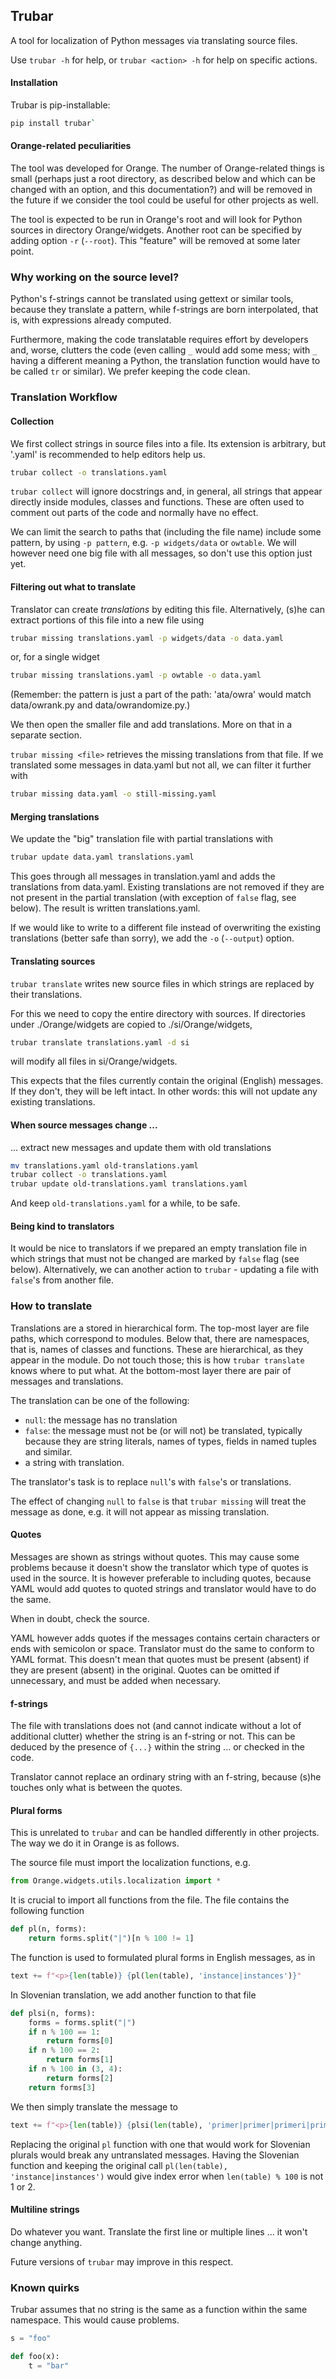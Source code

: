 ## Trubar

A tool for localization of Python messages via translating source files.

Use `trubar -h` for help, or `trubar <action> -h` for help on specific actions.

#### Installation

Trubar is pip-installable:

```sh
pip install trubar`
```

#### Orange-related peculiarities

The tool was developed for Orange. The number of Orange-related things is small (perhaps just a root directory, as described below and which can be changed with an option, and this documentation?) and will be removed in the future if we consider the tool could be useful for other projects as well.

The tool is expected to be run in Orange's root and will look for Python sources in directory Orange/widgets. Another root can be specified by adding option `-r` (`--root`). This "feature" will be removed at some later point.

### Why working on the source level?

Python's f-strings cannot be translated using gettext or similar tools, because they translate a pattern, while f-strings are born interpolated, that is, with expressions already computed.

Furthermore, making the code translatable requires effort by developers and, worse, clutters the code (even calling `_` would add some mess; with `_` having a different meaning a Python, the translation function would have to be called `tr` or similar). We prefer keeping the code clean.

### Translation Workflow

#### Collection

We first collect strings in source files into a file. Its extension is arbitrary, but '.yaml' is recommended to help editors help us.

```sh
trubar collect -o translations.yaml
```

`trubar collect` will ignore docstrings and, in general, all strings that appear directly inside modules, classes and functions. These are often used to comment out parts of the code and normally have no effect.

We can limit the search to paths that (including the file name) include some pattern, by using `-p pattern`, e.g. `-p widgets/data` or `owtable`. We will however need one big file with all messages, so don't use this option just yet.

#### Filtering out what to translate

Translator can create *translations* by editing this file. Alternatively, (s)he can extract portions of this file into a new file using

```sh
trubar missing translations.yaml -p widgets/data -o data.yaml
```

or, for a single widget

```sh
trubar missing translations.yaml -p owtable -o data.yaml
```

(Remember: the pattern is just a part of the path: 'ata/owra' would match data/owrank.py and data/owrandomize.py.)

We then open the smaller file and add translations. More on that in a separate section.

`trubar missing <file>` retrieves the missing translations from that file. If we translated some messages in data.yaml but not all, we can filter it further with

```sh
trubar missing data.yaml -o still-missing.yaml
```

#### Merging translations

We update the "big" translation file with partial translations with

```sh
trubar update data.yaml translations.yaml
```

This goes through all messages in translation.yaml and adds the translations from data.yaml. Existing translations are not removed if they are not present in the partial translation (with exception of `false` flag, see below). The result is written translations.yaml.

If we would like to write to a different file instead of overwriting the existing translations (better safe than sorry), we add the `-o` (`--output`) option.

#### Translating sources

`trubar translate` writes new source files in which strings are replaced by their translations.

For this we need to copy the entire directory with sources. If directories under ./Orange/widgets are copied to ./si/Orange/widgets,

```sh
trubar translate translations.yaml -d si
```

will modify all files in si/Orange/widgets.

This expects that the files currently contain the original (English) messages. If they don't, they will be left intact. In other words: this will not update any existing translations.

#### When source messages change ...

... extract new messages and update them with old translations

```sh
mv translations.yaml old-translations.yaml
trubar collect -o translations.yaml
trubar update old-translations.yaml translations.yaml
```

And keep `old-translations.yaml` for a while, to be safe.

#### Being kind to translators

It would be nice to translators if we prepared an empty translation file in which strings that must not be changed are marked by `false` flag (see below). Alternatively, we can another action to `trubar` - updating a file with `false`'s from another file.

### How to translate

Translations are a stored in hierarchical form. The top-most layer are file paths, which correspond to modules. Below that, there are namespaces, that is, names of classes and functions. These are hierarchical, as they appear in the module. Do not touch those; this is how `trubar translate` knows where to put what. At the bottom-most layer there are pair of messages and translations.

The translation can be one of the following:

- `null`: the message has no translation
- `false`: the message must not be (or will not) be translated, typically because they are string literals, names of types, fields in named tuples and similar.
- a string with translation.

The translator's task is to replace `null`'s with `false`'s or translations.

The effect of changing `null` to `false` is that `trubar missing` will treat the message as done, e.g. it will not appear as missing translation.

#### Quotes

Messages are shown as strings without quotes. This may cause some problems because it doesn't show the translator which type of quotes is used in the source. It is however preferable to including quotes, because YAML would add quotes to quoted strings and translator would have to do the same.

When in doubt, check the source.

YAML however adds quotes if the messages contains certain characters or ends with semicolon or space. Translator must do the same to conform to YAML format. This doesn't mean that quotes must be present (absent) if they are present (absent) in the original. Quotes can be omitted if unnecessary, and must be added when necessary.

#### f-strings

The file with translations does not (and cannot indicate without a lot of additional clutter) whether the string is an f-string or not. This can be deduced by the presence of `{...}` within the string ... or checked in the code.

Translator cannot replace an ordinary string with an f-string, because (s)he touches only what is between the quotes.

#### Plural forms

This is unrelated to `trubar` and can be handled differently in other projects. The way we do it in Orange is as follows.

The source file must import the localization functions, e.g.

```python
from Orange.widgets.utils.localization import *
```

It is crucial to import all functions from the file. The file contains the following function

```python
def pl(n, forms):
    return forms.split("|")[n % 100 != 1]
```

The function is used to formulated plural forms in English messages, as in

```python
text += f"<p>{len(table)} {pl(len(table), 'instance|instances')}"
```

In Slovenian translation, we add another function to that file

```python
def plsi(n, forms):
    forms = forms.split("|")
    if n % 100 == 1:
        return forms[0]
    if n % 100 == 2:
        return forms[1]
    if n % 100 in (3, 4):
        return forms[2]
    return forms[3]
```

We then simply translate the message to

```python
text += f"<p>{len(table)} {plsi(len(table), 'primer|primer|primeri|primerov')}"
```

Replacing the original `pl` function with one that would work for Slovenian plurals would break any untranslated messages. Having the Slovenian function and keeping the original call `pl(len(table), 'instance|instances')` would give index error when `len(table) % 100` is not 1 or 2.

#### Multiline strings

Do whatever you want. Translate the first line or multiple lines ... it won't change anything.

Future versions of `trubar` may improve in this respect.

### Known quirks

Trubar assumes that no string is the same as a function within the same namespace. This would cause problems.

```python
s = "foo"

def foo(x):
    t = "bar"
```
